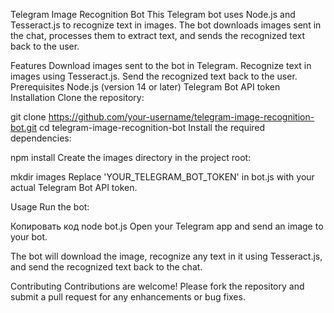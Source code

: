 Telegram Image Recognition Bot
This Telegram bot uses Node.js and Tesseract.js to recognize text in images. The bot downloads images sent in the chat, processes them to extract text, and sends the recognized text back to the user.

Features
Download images sent to the bot in Telegram.
Recognize text in images using Tesseract.js.
Send the recognized text back to the user.
Prerequisites
Node.js (version 14 or later)
Telegram Bot API token
Installation
Clone the repository:


git clone https://github.com/your-username/telegram-image-recognition-bot.git
cd telegram-image-recognition-bot
Install the required dependencies:


npm install
Create the images directory in the project root:


mkdir images
Replace 'YOUR_TELEGRAM_BOT_TOKEN' in bot.js with your actual Telegram Bot API token.

Usage
Run the bot:

Копировать код
node bot.js
Open your Telegram app and send an image to your bot.

The bot will download the image, recognize any text in it using Tesseract.js, and send the recognized text back to the chat.


Contributing
Contributions are welcome! Please fork the repository and submit a pull request for any enhancements or bug fixes.
